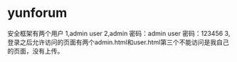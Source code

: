 # yunforum
安全框架有两个用户
1,admin user
2,admin 密码：admin   user  密码：123456
3,登录之后允许访问的页面有两个admin.html和user.html第三个不能访问是我自己的页面，没有上传。
